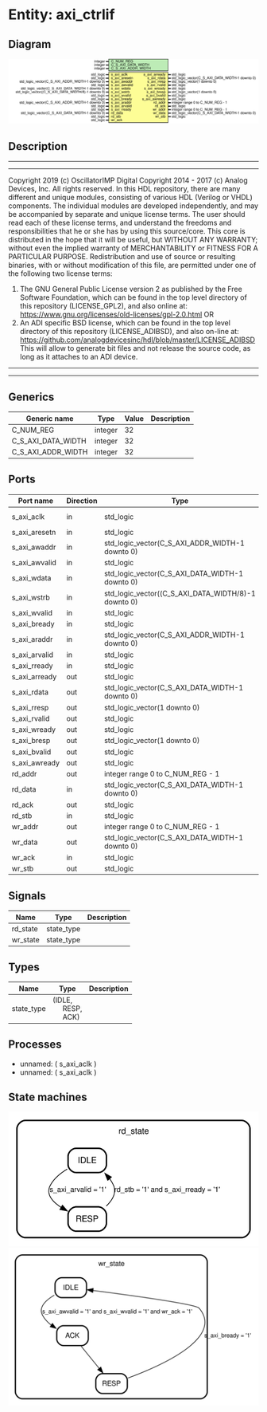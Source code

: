 # Entity: axi_ctrlif

## Diagram

![Diagram](axi_ctrlif.svg "Diagram")
## Description

***************************************************************************
***************************************************************************
Copyright 2019 (c) OscillatorIMP Digital
Copyright 2014 - 2017 (c) Analog Devices, Inc. All rights reserved.
In this HDL repository, there are many different and unique modules, consisting
of various HDL (Verilog or VHDL) components. The individual modules are
developed independently, and may be accompanied by separate and unique license
terms.
The user should read each of these license terms, and understand the
freedoms and responsibilities that he or she has by using this source/core.
This core is distributed in the hope that it will be useful, but WITHOUT ANY
WARRANTY; without even the implied warranty of MERCHANTABILITY or FITNESS FOR
A PARTICULAR PURPOSE.
Redistribution and use of source or resulting binaries, with or without modification
of this file, are permitted under one of the following two license terms:
  1. The GNU General Public License version 2 as published by the
     Free Software Foundation, which can be found in the top level directory
     of this repository (LICENSE_GPL2), and also online at:
     <https://www.gnu.org/licenses/old-licenses/gpl-2.0.html>
OR
  2. An ADI specific BSD license, which can be found in the top level directory
     of this repository (LICENSE_ADIBSD), and also on-line at:
     https://github.com/analogdevicesinc/hdl/blob/master/LICENSE_ADIBSD
     This will allow to generate bit files and not release the source code,
     as long as it attaches to an ADI device.
***************************************************************************
***************************************************************************
## Generics

| Generic name       | Type    | Value | Description |
| ------------------ | ------- | ----- | ----------- |
| C_NUM_REG          | integer | 32    |             |
| C_S_AXI_DATA_WIDTH | integer | 32    |             |
| C_S_AXI_ADDR_WIDTH | integer | 32    |             |
## Ports

| Port name     | Direction | Type                                                | Description       |
| ------------- | --------- | --------------------------------------------------- | ----------------- |
| s_axi_aclk    | in        | std_logic                                           | AXI bus interface |
| s_axi_aresetn | in        | std_logic                                           |                   |
| s_axi_awaddr  | in        | std_logic_vector(C_S_AXI_ADDR_WIDTH-1 downto 0)     |                   |
| s_axi_awvalid | in        | std_logic                                           |                   |
| s_axi_wdata   | in        | std_logic_vector(C_S_AXI_DATA_WIDTH-1 downto 0)     |                   |
| s_axi_wstrb   | in        | std_logic_vector((C_S_AXI_DATA_WIDTH/8)-1 downto 0) |                   |
| s_axi_wvalid  | in        | std_logic                                           |                   |
| s_axi_bready  | in        | std_logic                                           |                   |
| s_axi_araddr  | in        | std_logic_vector(C_S_AXI_ADDR_WIDTH-1 downto 0)     |                   |
| s_axi_arvalid | in        | std_logic                                           |                   |
| s_axi_rready  | in        | std_logic                                           |                   |
| s_axi_arready | out       | std_logic                                           |                   |
| s_axi_rdata   | out       | std_logic_vector(C_S_AXI_DATA_WIDTH-1 downto 0)     |                   |
| s_axi_rresp   | out       | std_logic_vector(1 downto 0)                        |                   |
| s_axi_rvalid  | out       | std_logic                                           |                   |
| s_axi_wready  | out       | std_logic                                           |                   |
| s_axi_bresp   | out       | std_logic_vector(1 downto 0)                        |                   |
| s_axi_bvalid  | out       | std_logic                                           |                   |
| s_axi_awready | out       | std_logic                                           |                   |
| rd_addr       | out       | integer range 0 to C_NUM_REG - 1                    |                   |
| rd_data       | in        | std_logic_vector(C_S_AXI_DATA_WIDTH-1 downto 0)     |                   |
| rd_ack        | out       | std_logic                                           |                   |
| rd_stb        | in        | std_logic                                           |                   |
| wr_addr       | out       | integer range 0 to C_NUM_REG - 1                    |                   |
| wr_data       | out       | std_logic_vector(C_S_AXI_DATA_WIDTH-1 downto 0)     |                   |
| wr_ack        | in        | std_logic                                           |                   |
| wr_stb        | out       | std_logic                                           |                   |
## Signals

| Name     | Type       | Description |
| -------- | ---------- | ----------- |
| rd_state | state_type |             |
| wr_state | state_type |             |
## Types

| Name       | Type                                                                                       | Description |
| ---------- | ------------------------------------------------------------------------------------------ | ----------- |
| state_type | (IDLE,<br><span style="padding-left:20px"> RESP,<br><span style="padding-left:20px"> ACK)  |             |
## Processes
- unnamed: ( s_axi_aclk )
- unnamed: ( s_axi_aclk )
## State machines

![Diagram_state_machine_0]( stm_axi_ctrlif_00.svg "Diagram")![Diagram_state_machine_1]( stm_axi_ctrlif_11.svg "Diagram")